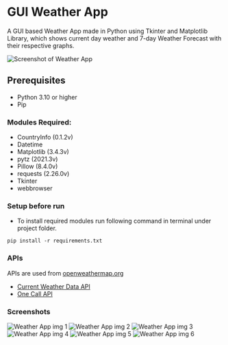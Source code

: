 
# GUI Weather App

A GUI based Weather App made in Python using Tkinter and Matplotlib Library, which shows current day weather and 7-day Weather Forecast with their respective graphs.

![Screenshot of Weather App](https://github.com/Param302/Weather-App-GUI/blob/main/previews/weather%20app%20gui.gif)

## Prerequisites
- Python 3.10 or higher
- Pip

### Modules Required:
- CountryInfo (0.1.2v)
- Datetime
- Matplotlib (3.4.3v)
- pytz (2021.3v)
- Pillow (8.4.0v)
- requests (2.26.0v)
- Tkinter
- webbrowser

### Setup before run
- To install required modules run following command in terminal under project folder.
```
pip install -r requirements.txt
```

### APIs
APIs are used from [openweathermap.org](https://openweathermap.org/)
- [Current Weather Data API](https://openweathermap.org/current)
- [One Call API](https://openweathermap.org/api/one-call-api)

### Screenshots
![Weather App img 1](https://github.com/Param302/GUI-Weather-App/blob/main/previews/small%201.jpg)
![Weather App img 2](https://github.com/Param302/GUI-Weather-App/blob/main/previews/big%201.jpg)
![Weather App img 3](https://github.com/Param302/GUI-Weather-App/blob/main/previews/big%203.jpg)
![Weather App img 4](https://github.com/Param302/GUI-Weather-App/blob/main/previews/small%203.jpg)
![Weather App img 5](https://github.com/Param302/GUI-Weather-App/blob/main/previews/info%202.JPG)
![Weather App img 6](https://github.com/Param302/GUI-Weather-App/blob/main/previews/settings%202.JPG)
